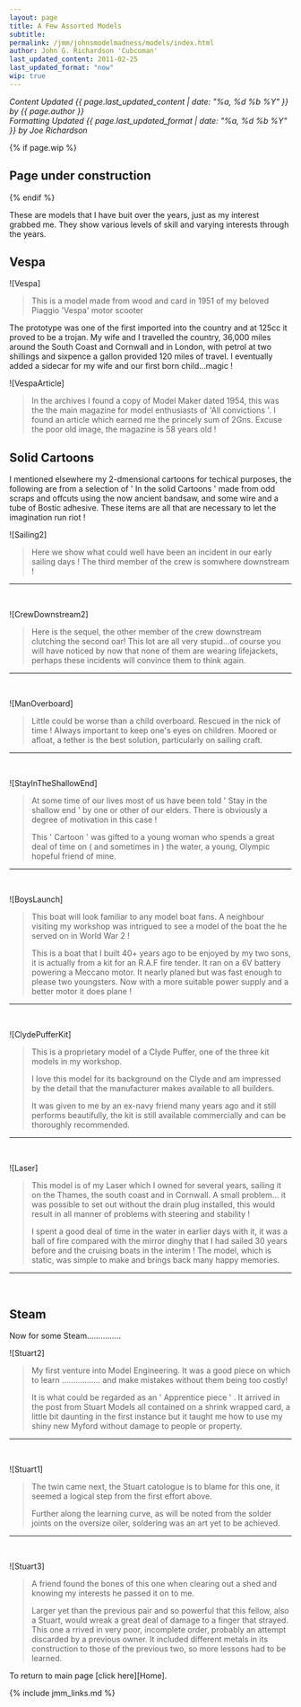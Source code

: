```yaml
---
layout: page
title: A Few Assorted Models
subtitle: 
permalink: /jmm/johnsmodelmadness/models/index.html
author: John G. Richardson 'Cubcoman'
last_updated_content: 2011-02-25
last_updated_format: "now"
wip: true
---
```

*Content Updated {{ page.last_updated_content | date: "%a, %d %b %Y" }} by {{ page.author }}*  
*Formatting Updated {{ page.last_updated_format | date: "%a, %d %b %Y" }} by Joe Richardson*

{% if page.wip %}
## Page under construction
{% endif %}

These are models that I have buit over the years, just as my interest grabbed me. 
They show various levels of skill and varying interests through the years.

## Vespa

![Vespa]
> This is a model made from wood and card in 1951 of my beloved Piaggio 'Vespa' 
motor scooter

The prototype was one of the first imported into the country and at 125cc it 
proved to be a trojan. My wife and I travelled the country, 36,000 miles around 
the South Coast and Cornwall and in London, with petrol at two shillings and 
sixpence a gallon provided 120 miles of travel. I eventually added a sidecar for 
my wife and our first born child...magic !

![VespaArticle]
> In the archives I found a copy of Model Maker dated 1954, this was the the 
main magazine for model enthusiasts of 'All convictions '. I found an article 
which earned me the princely sum of 2Gns. Excuse the poor old image, the 
magazine is 58 years old !

## Solid Cartoons

I mentioned elsewhere my 2-dmensional cartoons for techical purposes, the 
following are from a selection of ' In the solid Cartoons ' made from odd scraps 
and offcuts using the now ancient bandsaw, and some wire and a tube of Bostic 
adhesive. These items are all that are necessary to let the imagination run 
riot !

![Sailing2]
> Here we show what could well have been an incident in our early sailing days !
The third member of the crew is somwhere downstream !

---
<br>

![CrewDownstream2]
> Here is the sequel, the other member of the crew downstream clutching the 
second oar! This lot are all very stupid...of course you will have noticed by 
now that none of them are wearing lifejackets, perhaps these incidents will 
convince them to think again.

---
<br>

![ManOverboard]
> Little could be worse than a child overboard. Rescued in the nick of time ! 
Always important to keep one's eyes on children. Moored or afloat, a tether is 
the best solution, particularly on sailing craft.

---
<br>

![StayInTheShallowEnd]
> At some time of our lives most of us have been told ' Stay in the shallow 
end ' by one or other of our elders. There is obviously a degree of motivation 
in this case !
> 
> This ' Cartoon ' was gifted to a young woman who spends a great deal of time 
on ( and sometimes in ) the water, a young, Olympic hopeful friend of mine.

---
<br>

![BoysLaunch]
> This boat will look familiar to any model boat fans. A neighbour visiting my 
workshop was intrigued to see a model of the boat the he served on in World War 
2 !
> 
> This is a boat that I built 40+ years ago to be enjoyed by my two sons, it is 
actually from a kit for an R.A.F fire tender. It ran on a 6V battery powering a 
Meccano motor. It nearly planed but was fast enough to please two youngsters. 
Now with a more suitable power supply and a better motor it does plane !

---
<br>

![ClydePufferKit]
> This is a proprietary model of a Clyde Puffer, one of the three kit models in 
my workshop.
> 
> I love this model for its background on the Clyde and am impressed by the 
detail that the manufacturer makes available to all builders.
> 
> It was given to me by an ex-navy friend many years ago and it still performs 
beautifully, the kit is still available commercially and can be thoroughly 
recommended.

---
<br>

![Laser]
> This model is of my Laser which I owned for several years, sailing it on the 
Thames, the south coast and in Cornwall. A small problem... it was possible to 
set out without the drain plug installed, this would result in all manner of 
problems with steering and stability !
> 
> I spent a good deal of time in the water in earlier days with it, it was a 
ball of fire compared with the mirror dinghy that I had sailed 30 years before 
and the cruising boats in the interim ! The model, which is static, was simple 
to make and brings back many happy memories.

---
<br>

## Steam
Now for some Steam...............

![Stuart2]
> My first venture into Model Engineering. It was a good piece on which to learn
................. and make mistakes without them being too costly!
> 
> It is what could be regarded as an ' Apprentice piece ' . It arrived in the 
post from Stuart Models all contained on a shrink wrapped card, a little bit 
daunting in the first instance but it taught me how to use my shiny new Myford 
without damage to people or property.

---
<br>

![Stuart1]
> The twin came next, the Stuart catologue is to blame for this one, it seemed a 
logical step from the first effort above.
> 
> Further along the learning curve, as will be noted from the solder joints on 
the oversize oiler, soldering was an art yet to be achieved.

---
<br>

![Stuart3]
> A friend found the bones of this one when clearing out a shed and knowing my 
interests he passed it on to me.
> 
> Larger yet than the previous pair and so powerful that this fellow, also a 
Stuart, would wreak a great deal of damage to a finger that strayed. This one a
rrived in very poor, incomplete order, probably an attempt discarded by a 
previous owner. It included different metals in its construction to those of the 
previous two, so more lessons had to be learned.

To return to main page [click here][Home].

{% include jmm_links.md %}